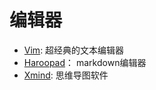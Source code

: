 # 编辑器

* [Vim](vim.md): 超经典的文本编辑器
* [Haroopad](haroopad.md)： markdown编辑器
* [Xmind](xmind.md): 思维导图软件
